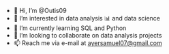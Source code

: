 - 👋 Hi, I’m @Outis09
- 👀 I’m interested in data analysis :bar_chart: and data science
- 🌱 I’m currently learning SQL and Python
- 💞️ I’m looking to collaborate on data analysis projects
- 📫 Reach me via e-mail at ayersamuel07@gmail.com

<!---
Outis09/Outis09 is a ✨ special ✨ repository because its `README.md` (this file) appears on your GitHub profile.
You can click the Preview link to take a look at your changes.
--->
